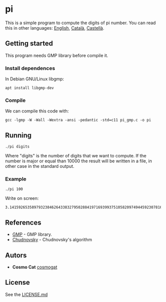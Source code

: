 # pi
This is a simple program to compute the digits of pi number.
You can read this in other languages: [English](README.md), [Català](README.ca.md), [Castellà](README.es.md).
## Getting started
This program needs GMP library before compile it.
### Install dependences
In Debian GNU/Linux libgmp:
```
apt install libgmp-dev
```
### Compile
We can compile this code with:
```
gcc -lgmp -W -Wall -Wextra -ansi -pedantic -std=c11 pi_gmp.c -o pi
```
## Running
```
./pi digits
```
Where "digits" is the number of digits that we want to compute. If the number is major or equal than 10000 the result will be written in a file, in other case in the standard output.
### Example
```
./pi 100
```
Write on screen:
```
3.141592653589793238462643383279502884197169399375105820974944592307816406286208998628034825342117068
```
## References
* [GMP](https://gmplib.org/) - GMP library.
* [Chudnovsky](https://en.wikipedia.org/wiki/Chudnovsky_algorithm) - Chudnovsky's algorithm
## Autors
* **Cosmo Cat**  [cosmogat](https://github.com/cosmogat)
## License
See the [LICENSE.md](LICENSE.md)
